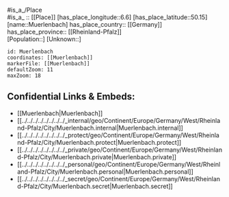 ﻿---
location: [50.15,6.6] 
mapzoom: [7,12] 
mapmarker: city 
type: City
tags:
- geo/City


SpocWebEntityId: 32683
isDeleted: false
confidential: public

---
#is_a_/Place  
#is_a_ :: [[Place]] 
[has_place_longitude::6.6] 
[has_place_latitude::50.15] 
[name::Muerlenbach] 
has_place_country:: [[Germany]]  
has_place_province:: [[Rheinland-Pfalz]]  
[Population::] 
[Unknown::] 


```leaflet
id: Muerlenbach
coordinates: [[Muerlenbach]] 
markerFile: [[Muerlenbach]] 
defaultZoom: 11 
maxZoom: 18
```


## Confidential Links & Embeds: 
- [[Muerlenbach|Muerlenbach]]  
- [[../../../../../../../../_internal/geo/Continent/Europe/Germany/West/Rheinland-Pfalz/City/Muerlenbach.internal|Muerlenbach.internal]] 
- [[../../../../../../../../_protect/geo/Continent/Europe/Germany/West/Rheinland-Pfalz/City/Muerlenbach.protect|Muerlenbach.protect]] 
- [[../../../../../../../../_private/geo/Continent/Europe/Germany/West/Rheinland-Pfalz/City/Muerlenbach.private|Muerlenbach.private]] 
- [[../../../../../../../../_personal/geo/Continent/Europe/Germany/West/Rheinland-Pfalz/City/Muerlenbach.personal|Muerlenbach.personal]] 
- [[../../../../../../../../_secret/geo/Continent/Europe/Germany/West/Rheinland-Pfalz/City/Muerlenbach.secret|Muerlenbach.secret]] 
